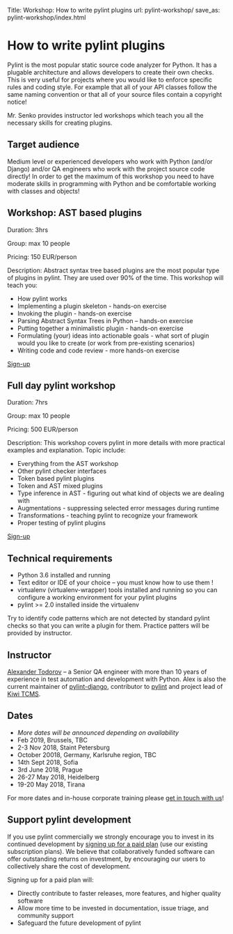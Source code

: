 Title: Workshop: How to write pylint plugins
url: pylint-workshop/
save_as: pylint-workshop/index.html

How to write pylint plugins
===========================

Pylint is the most popular static source code analyzer for Python.
It has a plugable architecture and allows developers to create their
own checks. This is very useful for projects where you would like to
enforce specific rules and coding style. For example that all of your
API classes follow the same naming convention or that all of your source
files contain a copyright notice!

Mr. Senko provides instructor led workshops which teach you all the
necessary skills for creating plugins.


Target audience
---------------

Medium level or experienced developers who work with Python (and/or Django)
and/or QA engineers who work
with the project source code directly! In order to get the maximum of this
workshop you need to have moderate skills in programming with Python and be
comfortable working with classes and objects!


Workshop: AST based plugins
---------------------------

Duration: 3hrs

Group: max 10 people

Pricing: 150 EUR/person

Description: Abstract syntax tree based plugins are the most popular type
of plugins in pylint. They are used over 90% of the time. This workshop
will teach you:

* How pylint works
* Implementing a plugin skeleton - hands-on exercise
* Invoking the plugin - hands-on exercise
* Parsing Abstract Syntax Trees in Python – hands-on exercise
* Putting together a minimalistic plugin - hands-on exercise
* Formulating (your) ideas into actionable goals - what sort of plugin
would you like to create (or work from pre-existing scenarios)
* Writing code and code review - more hands-on exercise

<a href="https://docs.google.com/forms/d/e/1FAIpQLSeiwJVSBUUZC4i_bktLcR4xyzsaBh_tavoW0POFh55hndi1Ug/viewform" class="button special small">Sign-up</a>


Full day pylint workshop
------------------------

Duration: 7hrs

Group: max 10 people

Pricing: 500 EUR/person

Description: This workshop covers pylint in more details with more
practical examples and explanation. Topic include:

* Everything from the AST workshop
* Other pylint checker interfaces
* Token based pylint plugins
* Token and AST mixed plugins
* Type inference in AST - figuring out what kind of objects we are
  dealing with
* Augmentations - suppressing selected error messages during runtime
* Transformations - teaching pylint to recognize your framework
* Proper testing of pylint plugins

<a href="https://docs.google.com/forms/d/e/1FAIpQLSdOTxt2Jy04nCP1lWVGI2Jv1JnUABFe4Jqzu5ZNaQEn434p4g/viewform" class="button special small">Sign-up</a>


Technical requirements
----------------------

* Python 3.6 installed and running
* Text editor or IDE of your choice – you must know how to use them !
* virtualenv (virtualenv-wrapper) tools installed and running so you can
  configure a working environment for your pylint plugins
* pylint >= 2.0 installed inside the virtualenv

Try to identify code patterns which are not detected by standard pylint checks
so that you can write a plugin for them. Practice patters will be provided by
instructor.



Instructor
----------

[Alexander Todorov](https://github.com/atodorov) –
a Senior QA engineer with more than 10 years of experience in
test automation and development with Python. Alex is also the current maintainer of
[pylint-django](https://github.com/PyCQA/pylint-django/graphs/contributors),
contributor to [pylint](https://github.com/PyCQA/pylint/pulls/atodorov) and project lead
of [Kiwi TCMS](http://kiwitcms.org).


Dates
-----

* *More dates will be announced depending on availability*
* Feb 2019, Brussels, TBC
* 2-3 Nov 2018, Staint Petersburg
* October 20018, Germany, Karlsruhe region, TBC
* 14th Sept 2018, Sofia
* 3rd June 2018, Prague
* 26-27 May 2018, Heidelberg
* 19-20 May 2018, Tirana


For more dates and in-house corporate training please
[get in touch with us](/#get-in-touch)!


Support pylint development
--------------------------

If you use pylint commercially we strongly encourage you to invest in its continued
development by [signing up for a paid plan]({filename}subscribe.html)
(use our existing subscription plans).
We believe that collaboratively funded software can offer outstanding returns on investment,
by encouraging our users to collectively share the cost of development.

Signing up for a paid plan will:

* Directly contribute to faster releases, more features, and higher quality software
* Allow more time to be invested in documentation, issue triage, and community support
* Safeguard the future development of pylint
